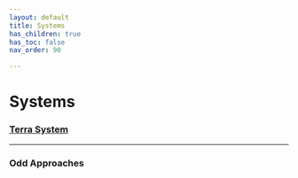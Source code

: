 ```yaml
---
layout: default
title: Systems
has_children: true
has_toc: false
nav_order: 90

---
```


# Systems

### <a href="https://terra-campaigns.github.io/terraSystem/" target="_blank">Terra System</a>

---

### Odd Approaches
